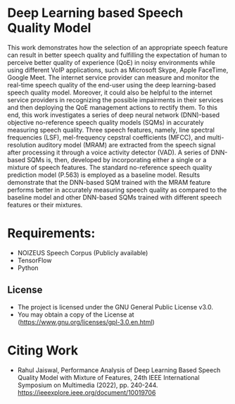 # **Deep Learning based Speech Quality Model**
This work demonstrates how the selection of an appropriate speech feature can result in better speech quality and fulfilling the expectation of human to perceive better quality of experience (QoE) in noisy environments while using different VoIP applications, such as Microsoft Skype, Apple FaceTime, Google Meet. The internet service provider can measure and monitor the real-time speech quality of the end-user using the deep learning-based speech quality model. Moreover, it could also be helpful to the internet service providers in recognizing the possible impairments in their services and then deploying the QoE management actions to rectify them. To this end, this work investigates a series of deep neural network (DNN)-based objective no-reference speech quality models (SQMs) in accurately measuring speech quality. Three speech features, namely, line spectral frequencies (LSF), mel-frequency cepstral coefficients (MFCC), and multi-resolution auditory model (MRAM) are extracted from the speech signal after processing it through a voice activity detector (VAD). A series of DNN-based SQMs is, then, developed by incorporating either a single or a mixture of speech features. The standard no-reference speech quality prediction model (P.563) is employed as a baseline model. Results demonstrate that the DNN-based SQM trained with the MRAM feature performs better in accurately measuring speech quality as compared to the baseline model and other DNN-based SQMs trained with different speech features or their mixtures.

# **Requirements:**
* NOIZEUS Speech Corpus (Publicly available)
* TensorFlow
* Python

## **License**
* The project is licensed under the GNU General Public License v3.0.
* You may obtain a copy of the License at (https://www.gnu.org/licenses/gpl-3.0.en.html)

# **Citing Work**
* Rahul Jaiswal, Performance Analysis of Deep Learning Based Speech Quality Model with Mixture of Features,
24th IEEE International Symposium on Multimedia (2022), pp. 240-244. https://ieeexplore.ieee.org/document/10019706
